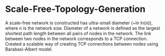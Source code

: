 # Scale-Free-Topology-Generation
A scale-free network is constructed has ultra-small diameter (~ln ln(n)), where n is the network size. Diameter of a network is defined as the largest shortest path length between all pairs of nodes in the network. The link between two nodes in the network corresponds to a TCP connection. Created a scalable way of creating TCP connections between nodes using Barabasi-Albert model.
